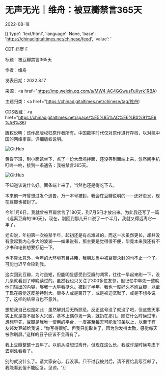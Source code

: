 # 无声无光｜维舟：被豆瓣禁言365天

2022-08-18

[{'type': 'text/html', 'language': None, 'base': 'https://chinadigitaltimes.net/chinese/feed', 'value': '

CDT 档案卡

标题：被豆瓣禁言365天

作者：维舟

发表日期：2022.8.17

来源：<a href="https://mp.weixin.qq.com/s/MW4-AC4GGwusFuXyrk1RBA)

主题归类：<a href="https://chinadigitaltimes.net/chinese/tag/维舟)

CDS收藏：<a href="https://chinadigitaltimes.net/space/%E5%85%AC%E6%B0%91%E9%A6%86)

版权说明：该作品版权归原作者所有。中国数字时代仅对原作进行存档，以对抗中国的网络审查。详细版权说明。





![GitHub](https://chinadigitaltimes.net/chinese/files/2022/08/image-1660812185203.png)

黄昏下班，到小面馆坐下，点了一份大盘鸡拌面，还没等到面端上来，忽然间手机叮咚一响，接到一条通告：我被禁言365天。

![GitHub](https://chinadigitaltimes.net/chinese/files/2022/08/post-685861-62fdff6903c5c.)

不知道该说什么好。面条端上来了，当然也还是得吃下去。

本来前一阵曾想过发个通告，万一本号被封，我会在豆瓣说明的——还好没发，现在豆瓣也被封了。

今年1月6日，我就曾被豆瓣禁言了180天，到7月5日才放出来。为此我还写了一篇《远离豆瓣的180天》，现在，刚回到那儿开口说了一个半月，我就又得远离它一年了。

老实说，年初第一次被禁半年，起初还是有点难过的，而这一次虽然更长，却并没有激起我内心多大的波澜——如果说有，那主要是觉得很不便，毕竟本来我还有不少书和电影想要标记一下。

也不算太意外，今年的大环境有目共睹，我朋友当中被豆瓣永封的也不止一个了。可能也迟早会轮到我。

这次回到豆瓣，为时虽短，但能明显感受到豆瓣的凋零，往往一早起来刷一下，没几条就看到了昨晚读过的。虽然我也只关注了300多位友邻，但记忆中早先一整晚他们输出的内容，够我一大早看挺久。被封了半年，我也一度好久不刷豆瓣，以至于现在感觉这反差特别大。很多人或是离开了，或是被迫沉默了，或是不想多说了，这样的结果自也不意外。

想想我自己也是如此：虽然解封后无所顾忌，反正这号没了就没了吧，但这些天事实上就是提不起多大兴致，基本上偶尔发一条，就扔在那儿，随它什么时候过审。想想早先，豆瓣是我唯一使用的平台，一度甚至每天可能发10条以上，以至于有友邻发豆邮给我说：“你写得很好。但我只能取关了，因为你发得太勤，感觉每天被你刷屏。”这样的日子应该不会再有了。

我上豆瓣整整十五年了。以前从没想过离开，但现在这么长，我或许是时候考虑下去别处看看了。

别的就没什么了。请大家安心，我没事。只不过我被封后，请不要给我写豆邮了，我能看到但不能回复。见谅。'}]